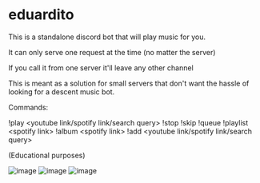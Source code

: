 # eduardito

This is a standalone discord bot that will play music for you. 

It can only serve one request at the time (no matter the server)

If you call it from one server it'll leave any other channel

This is meant as a solution for small servers that don't want the hassle of looking for a descent music bot.

Commands:

!play <youtube link/spotify link/search query>
!stop
!skip
!queue 
!playlist <spotify link\>
!album <spotify link\>
!add <youtube link/spotify link/search query>

(Educational purposes)

![image](https://github.com/Gabocota/eduardito/assets/88735758/1b55c3f6-75bb-42aa-bb4b-9bb849120402)
![image](https://github.com/Gabocota/eduardito/assets/88735758/b32c9655-06b1-4fb6-81d1-4690edf49ea4)
![image](https://github.com/Gabocota/eduardito/assets/88735758/30305ee9-4ace-46f2-b112-ad7bbf9d3748)
